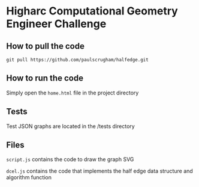 # Higharc Computational Geometry Engineer Challenge

## How to pull the code

`git pull https://github.com/paulscrugham/halfedge.git`

## How to run the code

Simply open the `home.html` file in the project directory

## Tests

Test JSON graphs are located in the /tests directory

## Files

`script.js` contains the code to draw the graph SVG

`dcel.js` contains the code that implements the half edge data structure and algorithm function
